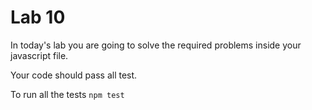 # Lab 10

In today's lab you are going to solve the required problems inside your javascript file.

Your code should pass all test.

To run all the tests `npm test`
